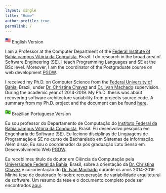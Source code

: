 ```yaml
---
layout: single
title: "Home"
author_profile: true
permalink: /
---
```

<img src="/images/us_flag.png" alt="English version" style="height: 18px; width:18px;"/> English Version 

<!-- # ![English version](https://octodex.github.com/images/yaktocat.png) -->

I am a Professor at the Computer Department of the [Federal Institute of Bahia campus Vitória da Conquista](http://portal.ifba.edu.br/conquista), Brazil. I do research in the broad area of Software Engineering (SE). I teach Programming Languages and SE at the BSc level. Moreover, I am the coordinator of the Postgraduate course on web development [PGDW](http://portal.ifba.edu.br/conquista/pos).

I received my Ph.D. on Computer Science from the [Federal University of Bahia](http://pgcomp.dcc.ufba.br/), Brazil, under [Dr. Christina Chavez](https://pgcomp.ufba.br/christina-von-flach-garcia-chavez) and [Dr. Ivan Machado](http://ivanmachado.com.br/) supervision. During the academic year of 2014-2019. My Ph.D. thesis was about recovering software architecture variability from projects source code. A summary from my Ph.D. project and the document can be found [here](https://repositorio.ufba.br/handle/ri/32467).

<img src="/images/br_flag.png" alt="Portuguese version" style="height: 18px; width:18px;"/> Brazilian Portuguese Version 

Eu sou professor do Departamento de Computação do 
[Instituto Federal da Bahia campus Vitória da Conquista](http://portal.ifba.edu.br/conquista), Brasil. Eu desenvolvo pesquisa em Engenharia de Software (SE). Eu leciono disciplinas de Linguagens de Programação e SE no curso de Bacharelado em Sistemas de Informação. Além disso, Eu sou o coordenador da pós graduação Latu Senso em Desenvolvimento Web [PGDW](http://portal.ifba.edu.br/conquista/pos).

Eu recebi meu título de doutor em Ciência da Computação pela [Universidade Federal da Bahia](http://pgcomp.dcc.ufba.br/), Brasil, sobre a orientação da [Dr. Christina Chavez](https://pgcomp.ufba.br/christina-von-flach-garcia-chavez) e co-orientação do [Dr. Ivan Machado](http://ivanmachado.com.br/) durante os anos 2014-2019. Minha tese de doutorado foi sobre recuperação de variabilidade arquitetural de software. Um resumo da tese e o documento completo pode ser encontrados [aqui](https://repositorio.ufba.br/handle/ri/32467).